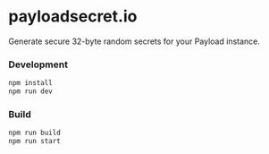 # payloadsecret.io

Generate secure 32-byte random secrets for your Payload instance.

### Development

```bash
npm install
npm run dev
```

### Build

```bash
npm run build
npm run start
```
